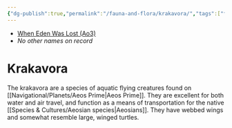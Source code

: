 ```yaml
---
{"dg-publish":true,"permalink":"/fauna-and-flora/krakavora/","tags":["fauna"]}
---
```


- [When Eden Was Lost (Ao3)](https://archiveofourown.org/works/19334440/chapters/45992584)
- *No other names on record*
# Krakavora
The krakavora are a species of aquatic flying creatures found on [[Navigational/Planets/Aeos Prime\|Aeos Prime]]. They are excellent for both water and air travel, and function as a means of transportation for the native [[Species & Cultures/Aeosian species\|Aeosians]]. They have webbed wings and somewhat resemble large, winged turtles. 


